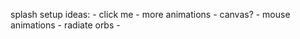 splash setup ideas:
    - click me
        - more animations
    - canvas?
        - mouse animations
            - radiate orbs
            - 